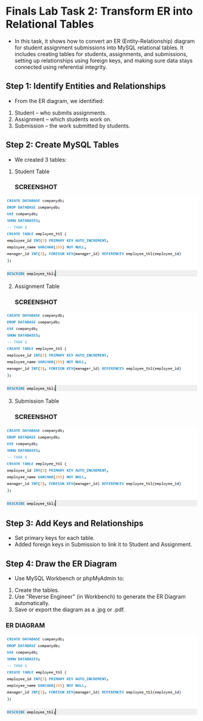 # Finals Lab Task 2: Transform ER into Relational Tables
- In this task, it shows how to convert an ER (Entity-Relationship) diagram for student assignment submissions into MySQL relational tables. It includes creating tables for students, assignments, and submissions, setting up relationships using foreign keys, and making sure data stays connected using referential integrity.
  
## Step 1: Identify Entities and Relationships
- From the ER diagram, we identified:
1. Student – who submits assignments.
2. Assignment – which students work on.
3. Submission – the work submitted by students.

## Step 2: Create MySQL Tables
- We created 3 tables:
1. Student Table
   ### SCREENSHOT
![image alt](https://github.com/natdungca23/EDM-PORTFOLIO/blob/a6b6a38ec5171a245df0bce694bbd4bfa97e7d72/Finals%20Task%201/Image/Screenshot%202025-04-13%20185024.png)

2. Assignment Table
   ### SCREENSHOT
![image alt](https://github.com/natdungca23/EDM-PORTFOLIO/blob/a6b6a38ec5171a245df0bce694bbd4bfa97e7d72/Finals%20Task%201/Image/Screenshot%202025-04-13%20185024.png)

3. Submission Table
   ### SCREENSHOT
![image alt](https://github.com/natdungca23/EDM-PORTFOLIO/blob/a6b6a38ec5171a245df0bce694bbd4bfa97e7d72/Finals%20Task%201/Image/Screenshot%202025-04-13%20185024.png)

## Step 3: Add Keys and Relationships
* Set primary keys for each table.
* Added foreign keys in Submission to link it to Student and Assignment.

## Step 4: Draw the ER Diagram
- Use MySQL Workbench or phpMyAdmin to:
1. Create the tables.
2. Use "Reverse Engineer" (in Workbench) to generate the ER Diagram automatically.
3. Save or export the diagram as a .jpg or .pdf.

### ER DIAGRAM
![image alt](https://github.com/natdungca23/EDM-PORTFOLIO/blob/a6b6a38ec5171a245df0bce694bbd4bfa97e7d72/Finals%20Task%201/Image/Screenshot%202025-04-13%20185024.png)
